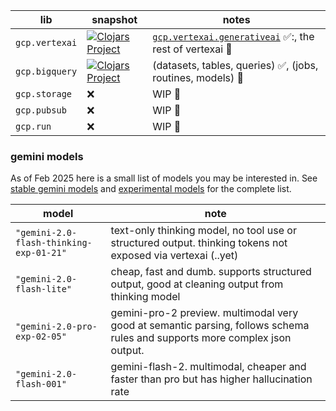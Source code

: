 
 
 lib | snapshot| notes
-----|---------|------
`gcp.vertexai` | [![Clojars Project](https://img.shields.io/clojars/v/com.github.pkpkpk/gcp.vertexai.svg?include_prereleases)](https://clojars.org/com.github.pkpkpk/gcp.vertexai) | [`gcp.vertexai.generativeai`](https://github.com/pkpkpk/gcp/blob/main/gcp/vertexai/src/gcp/vertexai/generativeai.clj) ✅:, the rest of vertexai :construction:
`gcp.bigquery` | [![Clojars Project](https://img.shields.io/clojars/v/com.github.pkpkpk/gcp.bigquery.svg?include_prereleases)](https://clojars.org/com.github.pkpkpk/gcp.bigquery) | (datasets, tables, queries) :white_check_mark:, (jobs, routines, models) :construction:
`gcp.storage` | :x: | WIP :construction:
`gcp.pubsub` | :x: | WIP :construction:
`gcp.run` | :x: | WIP :construction:


### gemini models

As of Feb 2025 here is a small list of models you may be interested in.
See [stable gemini models](https://ai.google.dev/gemini-api/docs/models/gemini#model-variations)
and [experimental models](https://ai.google.dev/gemini-api/docs/models/experimental-models) for the complete list.

model | note
------|-----
`"gemini-2.0-flash-thinking-exp-01-21"` | text-only thinking model, no tool use or structured output. thinking tokens not exposed via vertexai (..yet)
`"gemini-2.0-flash-lite"` | cheap, fast and dumb. supports structured output, good at cleaning output from thinking model
`"gemini-2.0-pro-exp-02-05"` | gemini-pro-2 preview. multimodal very good at semantic parsing, follows schema rules and supports more complex json output.
`"gemini-2.0-flash-001"` | gemini-flash-2. multimodal, cheaper and faster than pro but has higher hallucination rate







